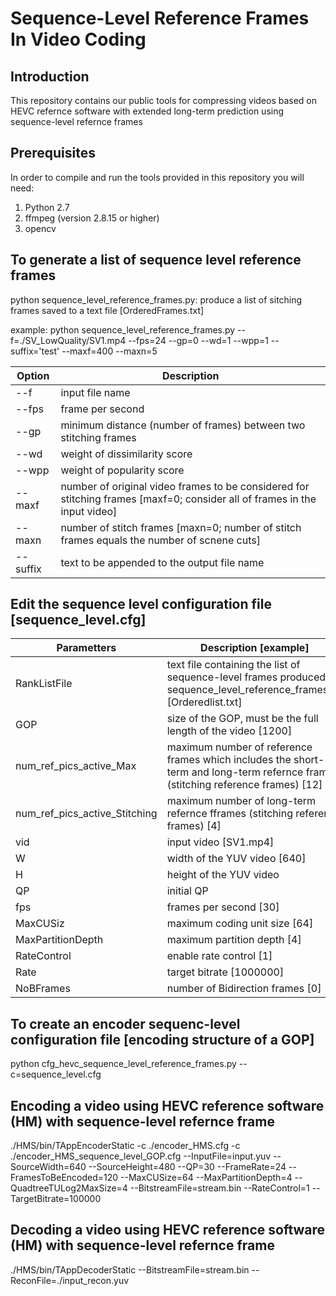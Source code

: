 # Sequence-Level Reference Frames In Video Coding

## Introduction

This repository contains our public tools for compressing videos based on HEVC refernce software with extended long-term prediction using sequence-level refernce frames

## Prerequisites

In order to compile and run the tools provided in this repository you will need:
1. Python 2.7 
2. ffmpeg (version 2.8.15 or higher)
3. opencv

## To generate a list of sequence level reference frames
python sequence_level_reference_frames.py: produce a list of sitching frames saved to a text file [OrderedFrames.txt]

example:
python sequence_level_reference_frames.py --f=./SV_LowQuality/SV1.mp4 --fps=24 --gp=0 --wd=1 --wpp=1 --suffix='test' --maxf=400 --maxn=5

Option | Description
---|---
--f | input file name 
--fps | frame per second
--gp | minimum distance (number of frames) between two stitching frames
--wd | weight of dissimilarity score
--wpp | weight of popularity score
--maxf | number of original video frames to be considered for stitching frames [maxf=0; consider all of frames in the input video]
--maxn | number of stitch frames [maxn=0; number of stitch frames equals the number of scnene cuts]
--suffix | text to be appended to the output file name

## Edit the sequence level configuration file [sequence_level.cfg]
Parametters | Description [example]
---|---
RankListFile | text file containing the list of sequence-level frames produced sequence_level_reference_frames.py [Orderedlist.txt]
GOP | size of the GOP, must be the full length of the video [1200]
num_ref_pics_active_Max | maximum number of reference frames which includes the short-term and long-term refernce frames (stitching reference frames) [12]
num_ref_pics_active_Stitching | maximum number of long-term refernce fframes (stitching reference frames) [4]
vid | input video [SV1.mp4]
W | width of the YUV video [640]
H | height of the YUV video
QP | initial QP
fps |  frames per second [30]
MaxCUSiz | maximum coding unit size [64]
MaxPartitionDepth | maximum partition depth [4]
RateControl | enable rate control [1]
Rate | target bitrate [1000000]
NoBFrames | number of Bidirection frames [0]

## To create an encoder sequenc-level configuration file [encoding structure of a GOP]
python cfg_hevc_sequence_level_reference_frames.py --c=sequence_level.cfg


## Encoding a video using HEVC reference software (HM) with  sequence-level refernce frame
./HMS/bin/TAppEncoderStatic -c ./encoder_HMS.cfg -c ./encoder_HMS_sequence_level_GOP.cfg --InputFile=input.yuv --SourceWidth=640 --SourceHeight=480  --QP=30 --FrameRate=24 
--FramesToBeEncoded=120 --MaxCUSize=64 --MaxPartitionDepth=4 --QuadtreeTULog2MaxSize=4 --BitstreamFile=stream.bin --RateControl=1 --TargetBitrate=100000

## Decoding a video using HEVC reference software (HM) with  sequence-level refernce frame
./HMS/bin/TAppDecoderStatic --BitstreamFile=stream.bin --ReconFile=./input_recon.yuv
